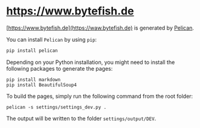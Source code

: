 # https://www.bytefish.de #

[https://www.bytefish.de](https://waw.bytefish.de) is generated by [Pelican](http://getpelican.com). 

You can install ``Pelican`` by using ``pip``:

```sh
pip install pelican
```

Depending on your Python installation, you might need to install the following packages to generate the pages:

```
pip install markdown
pip install BeautifulSoup4
```

To build the pages, simply run the following command from the root folder:

```
pelican -s settings/settings_dev.py .
```

The output will be written to the folder ``settings/output/DEV``.
